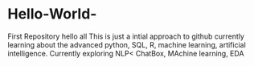 # Hello-World-
First Repository
hello all
This is just a intial approach to github
currently learning about the advanced python, SQL, R, machine learning, artificial intelligence. 
Currently exploring NLP< ChatBox, MAchine learning, EDA
